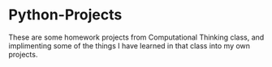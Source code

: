 # Python-Projects
These are some homework projects from Computational Thinking class, and implimenting some of the things I have learned in that class into my own projects.
